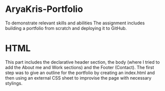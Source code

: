 # AryaKris-Portfolio
To demonstrate relevant skills and abilities
The assignment includes building a portfolio from scratch and deploying it to GitHub. 

# HTML 
This part includes the declarative header section, the body (where I tried to add the About me and Work sections) and the Footer (Contact). The first step was to give an outline for the portfolio by creating an index.html and then using an external CSS sheet to improvise the page with necessary stylings. 
